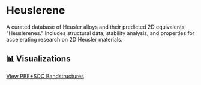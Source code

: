 # Heuslerene
A curated database of Heusler alloys and their predicted 2D equivalents, "Heuslerenes." Includes structural data, stability analysis, and properties for accelerating research on 2D Heusler materials.


## 📊 Visualizations

[View PBE+SOC Bandstructures](https://sriharikastuar.github.io/Hueslerene/Figures-PBE-SOC-BandStructure/gallery.html)

